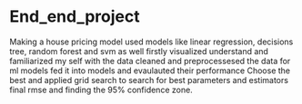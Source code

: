 # End_end_project
Making a house pricing model
used models like linear regression, decisions tree, random forest and svm as well
firstly visualized understand and familiarized my self with the data 
cleaned and preprocessesed the data for ml models 
fed it into models and evaulauted their performance
Choose the best and applied grid search to search for best parameters and estimators 
final rmse and finding the 95% confidence zone.

